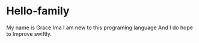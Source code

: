 # Hello-family
My name is Grace Ima
I am new to this programing language
And I do hope to Improve swiftly.

